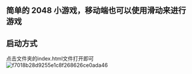 ## 简单的 2048 小游戏，移动端也可以使用滑动来进行游戏
## 启动方式
点击文件夹的index.html文件打开即可
![f7018b28d9255e1c8f268626ce0ada46](https://github.com/user-attachments/assets/a3af3e42-8ff2-49a0-a263-cda99b2540a9)
